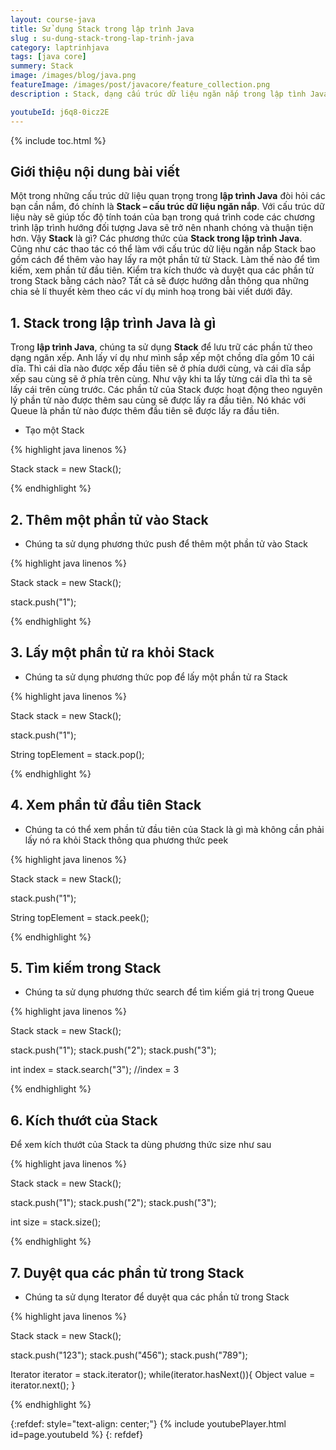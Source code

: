 ```yaml
---
layout: course-java
title: Sử dụng Stack trong lập trình Java
slug : su-dung-stack-trong-lap-trinh-java
category: laptrinhjava
tags: [java core]
summery: Stack
image: /images/blog/java.png
featureImage: /images/post/javacore/feature_collection.png
description : Stack, dạng cấu trúc dữ liệu ngăn nắp trong lập tình Java. Với cấu trúc dữ liệu này sẽ giúp tốc độ tính toán của bạn trong quá trình code các chương trình lập trình hướng đối tượng Java sẽ trở nên nhanh chóng và thuận tiện hơn. Vậy Stack là gì? Các phương thức của Stack trong lập trình Java. Cũng như các thao tác có thể làm với cấu trúc dữ liệu ngăn nắp Stack bao gồm cách để thêm vào hay lấy ra một phần tử từ Stack. Làm thế nào để tìm kiếm, xem phần tử đầu tiên. Kiểm tra kích thước và duyệt qua các phần tử trong Stack bằng cách nào? Tất cả sẽ được hướng dẫn thông qua những chia sẻ lí thuyết kèm theo các ví dụ minh hoạ trong bài viết dưới đây.

youtubeId: j6q8-0icz2E
---
```


{% include toc.html %}

## **Giới thiệu nội dung bài viết**

Một trong những cấu trúc dữ liệu quan trọng trong <b>lập trình Java</b> đòi hỏi các bạn cần nắm, đó chính là <b>Stack – cấu trúc dữ liệu ngăn nắp</b>. Với cấu trúc dữ liệu này sẽ giúp tốc độ tính toán của bạn trong quá trình code các chương trình lập trình hướng đối tượng Java sẽ trở nên nhanh chóng và thuận tiện hơn.
Vậy <b>Stack</b> là gì? Các phương thức của <b>Stack trong lập trình Java</b>. Cũng như các thao tác có thể làm với cấu trúc dữ liệu ngăn nắp Stack bao gồm cách để thêm vào hay lấy ra một phần tử từ Stack. Làm thế nào để tìm kiếm, xem phần tử đầu tiên. Kiểm tra kích thước và duyệt qua các phần tử trong Stack bằng cách nào? Tất cả sẽ được hướng dẫn thông qua những chia sẻ lí thuyết kèm theo các ví dụ minh hoạ trong bài viết dưới đây.


## **1. Stack trong lập trình Java là gì**

Trong <b>lập trình Java</b>, chúng ta sử dụng <b>Stack</b> để lưu trữ các phần tử theo dạng ngăn xếp. Anh lấy ví dụ như mình sắp xếp một chồng dĩa gồm 10 cái dĩa. Thì cái dĩa nào được xếp đầu tiên sẽ ở phía dưới cùng, và cái dĩa sắp xếp sau cùng sẽ ở phía trên cùng. Như vậy khi ta lấy từng cái dĩa thì ta sẽ lấy cái trên cùng trước. Các phần tử của Stack được hoạt động theo nguyên lý phần tử nào được thêm sau cùng sẽ được lấy ra đầu tiên. Nó khác với Queue là phần tử nào được thêm đầu tiên sẽ được lấy ra đầu tiên.

- Tạo một Stack

{% highlight java linenos %}

Stack stack = new Stack();

{% endhighlight %}

## **2. Thêm một phần tử vào Stack**

 - Chúng ta sử dụng phương thức push để thêm một phần tử vào Stack

{% highlight java linenos %}

Stack<String> stack = new Stack<String>();

stack.push("1");

{% endhighlight %}

## **3. Lấy một phần tử ra khỏi Stack**

 - Chúng ta sử dụng phương thức pop để lấy một phần tử ra Stack

{% highlight java linenos %}

Stack<String> stack = new Stack<String>();

stack.push("1");

String topElement = stack.pop();

{% endhighlight %}

## **4. Xem phần tử đầu tiên Stack**

- Chúng ta có thể xem phần tử đầu tiên của Stack là gì mà không cần phải lấy nó ra khỏi Stack thông qua phương thức peek

{% highlight java linenos %}

Stack<String> stack = new Stack<String>();

stack.push("1");

String topElement = stack.peek();

{% endhighlight %}

## **5. Tìm kiếm trong Stack**

- Chúng ta sử dụng phương thức search để tìm kiếm giá trị trong Queue

{% highlight java linenos %}

Stack<String> stack = new Stack<String>();

stack.push("1");
stack.push("2");
stack.push("3");

int index = stack.search("3");     //index = 3

{% endhighlight %}

## **6. Kích thướt của Stack**

Để xem kích thướt của Stack ta dùng phương thức size như sau

{% highlight java linenos %}

Stack<String> stack = new Stack<String>();

stack.push("1");
stack.push("2");
stack.push("3");

int size = stack.size();

{% endhighlight %}

## **7. Duyệt qua các phần tử trong Stack**

- Chúng ta sử dụng Iterator để duyệt qua các phần tử trong Stack

{% highlight java linenos %}

Stack<String> stack = new Stack<String>();

stack.push("123");
stack.push("456");
stack.push("789");

Iterator iterator = stack.iterator();
while(iterator.hasNext()){
    Object value = iterator.next();
}

{% endhighlight %}


{:refdef: style="text-align: center;"}
{% include youtubePlayer.html id=page.youtubeId %}
{: refdef}















